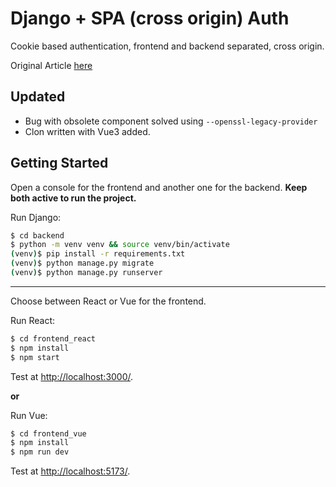 # Django + SPA (cross origin) Auth

Cookie based authentication, frontend and backend separated, cross origin.

Original Article [here](https://testdriven.io/blog/django-spa-auth/)

## Updated

- Bug with obsolete component solved using `--openssl-legacy-provider`
- Clon written with Vue3 added.

## Getting Started

Open a console for the frontend and another one for the backend. **Keep both active to run the project.**

Run Django:

```sh
$ cd backend
$ python -m venv venv && source venv/bin/activate
(venv)$ pip install -r requirements.txt
(venv)$ python manage.py migrate
(venv)$ python manage.py runserver
```

---

Choose between React or Vue for the frontend.

Run React:

```sh
$ cd frontend_react
$ npm install
$ npm start
```

Test at [http://localhost:3000/](http://localhost:3000/).

**or**

Run Vue:

```sh
$ cd frontend_vue
$ npm install
$ npm run dev
```

Test at [http://localhost:5173/](http://localhost:5173/).
